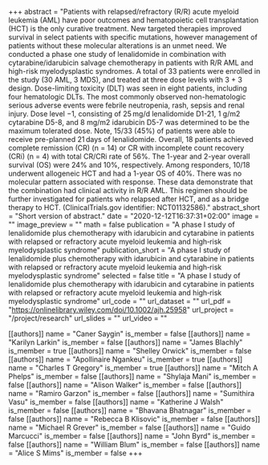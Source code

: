 +++
abstract = "Patients with relapsed/refractory (R/R) acute myeloid leukemia (AML) have poor outcomes and hematopoietic cell transplantation (HCT) is the only curative treatment. New targeted therapies improved survival in select patients with specific mutations, however management of patients without these molecular alterations is an unmet need. We conducted a phase one study of lenalidomide in combination with cytarabine/idarubicin salvage chemotherapy in patients with R/R AML and high-risk myelodysplastic syndromes. A total of 33 patients were enrolled in the study (30 AML, 3 MDS), and treated at three dose levels with 3 + 3 design. Dose-limiting toxicity (DLT) was seen in eight patients, including four hematologic DLTs. The most commonly observed non-hematologic serious adverse events were febrile neutropenia, rash, sepsis and renal injury. Dose level −1, consisting of 25 mg/d lenalidomide D1-21, 1 g/m2 cytarabine D5-8, and 8 mg/m2 idarubicin D5-7 was determined to be the maximum tolerated dose. Note, 15/33 (45%) of patients were able to receive pre-planned 21 days of lenalidomide. Overall, 18 patients achieved complete remission (CR) (n = 14) or CR with incomplete count recovery (CRi) (n = 4) with total CR/CRi rate of 56%. The 1-year and 2-year overall survival (OS) were 24% and 10%, respectively. Among responders, 10/18 underwent allogeneic HCT and had a 1-year OS of 40%. There was no molecular pattern associated with response. These data demonstrate that the combination had clinical activity in R/R AML. This regimen should be further investigated for patients who relapsed after HCT, and as a bridge therapy to HCT. (ClinicalTrials.gov identifier: NCT01132586)."
abstract_short = "Short version of abstract."
date = "2020-12-12T16:37:31+02:00"
image = ""
image_preview = ""
math = false
publication = "A phase I study of lenalidomide plus chemotherapy with idarubicin and cytarabine in patients with relapsed or refractory acute myeloid leukemia and high‐risk myelodysplastic syndrome"
publication_short = "A phase I study of lenalidomide plus chemotherapy with idarubicin and cytarabine in patients with relapsed or refractory acute myeloid leukemia and high‐risk myelodysplastic syndrome"
selected = false
title = "A phase I study of lenalidomide plus chemotherapy with idarubicin and cytarabine in patients with relapsed or refractory acute myeloid leukemia and high‐risk myelodysplastic syndrome"
url_code = ""
url_dataset = ""
url_pdf = "https://onlinelibrary.wiley.com/doi/10.1002/ajh.25958"
url_project = "/project/research"
url_slides = ""
url_video = ""

[[authors]]
    name = "Caner Saygin"
    is_member = false
[[authors]]
    name = "Karilyn Larkin"
    is_member = false
[[authors]]
    name = "James Blachly"
    is_member = true
[[authors]]
    name = "Shelley Orwick"
    is_member = false
[[authors]]
    name = "Apollinaire Ngankeu"
    is_member = true
[[authors]]
    name = "Charles T Gregory"
    is_member = true
[[authors]]
    name = "Mitch A Phelps"
    is_member = false
[[authors]]
    name = "Shylaja Mani"
    is_member = false
[[authors]]
    name = "Alison Walker"
    is_member = false
[[authors]]
    name = "Ramiro Garzon"
    is_member = false
[[authors]]
    name = "Sumithira Vasu"
    is_member = false
[[authors]]
    name = "Katherine J Walsh"
    is_member = false
[[authors]]
    name = "Bhavana Bhatnagar"
    is_member = false
[[authors]]
    name = "Rebecca B Klisovic"
    is_member = false
[[authors]]
    name = "Michael R Grever"
    is_member = false
[[authors]]
    name = "Guido Marcucci"
    is_member = false
[[authors]]
    name = "John Byrd"
    is_member = false
[[authors]]
    name = "William Blum"
    is_member = false
[[authors]]
    name = "Alice S Mims"
    is_member = false
+++